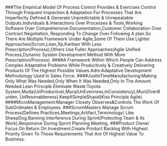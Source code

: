 ###The Empirical Model Of Process Control Provides & Exercises Control Through Frequent Inspection & Adaptation For Processes That Are Imperfectly Defined & Generate Unpredictable & Unrepeatable Outputs.Individuals & Interactions Over Processes & Tools,Working Software Over Comprehensive Documentation,Customer Collaboration Over Contract Negotiation, Responding To Change Over Following A plan.So There Are Multiple Framework Under Agile,Some Of Them Use Lighter Approaches(Scrum,Lean,Xp,Kanban With Less Prescription/Process),Others Use Fuller Approaches(Agile Unified Process,Dynamic System Development Method With More Prescription/Process).
####A Framework Within Which People Can Address Complex Adaptative Problems While Productively & Creatively Delivering Products Of The Highest Possible Values.Adm:Adaptative Development Methodology Used In Sales Force.
####JustInTimeManufacturing:Making Only What Was Needed,Only When It Was Needed,Only In The Amount Needed.Lean Principle Eliminate Waste:Toyota System,Muda(UnProductive),Mura(UnEvenness,InConsistency),Muri(OverBurden, UnResonableness).KeepItSimpleStupid(Kiss Principle Agile).
####MicroManagement:Manager Closely Observes&Controls The Work Of SubOrdinates & Employess.
###ScrumMasters Manage Scrum Process(Defines Practices,Meetings,Artifact,Terminology) Like SheepDog.Banning Interference During Sprint(Protecting Team & Its Work).Responsive During Sprint Planning Meeting.
###Product Owner Focus On Return On Investment.Create Product Backlog With Highest Priority Given To Those Requirements That Are Of Highest Value To Business. 